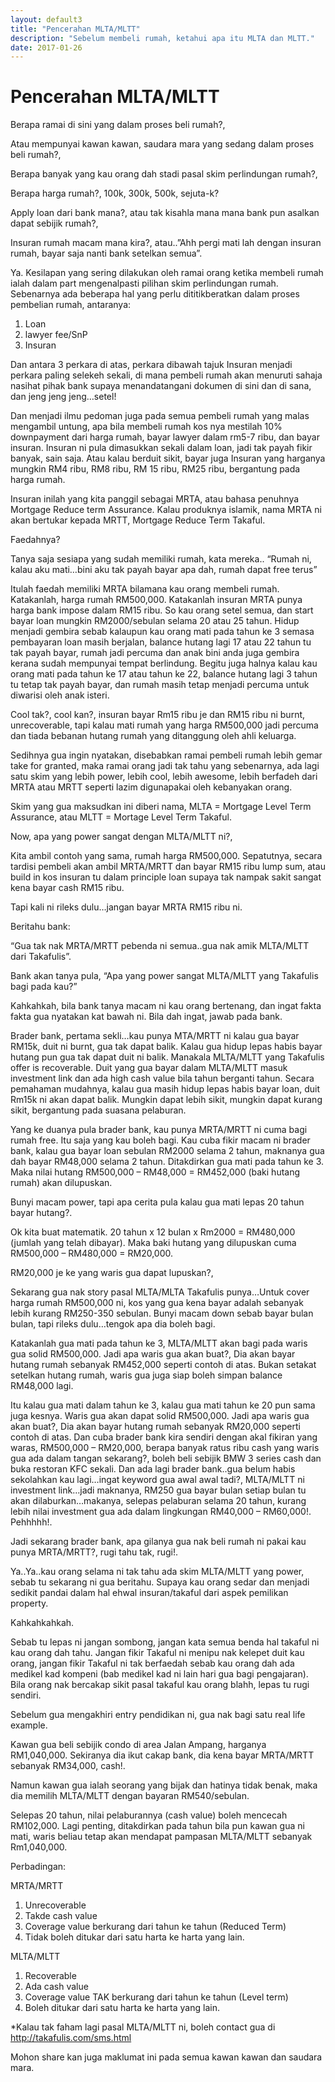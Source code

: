 ```yaml
---
layout: default3
title: "Pencerahan MLTA/MLTT"
description: "Sebelum membeli rumah, ketahui apa itu MLTA dan MLTT."
date: 2017-01-26
---
```


# Pencerahan MLTA/MLTT

Berapa ramai di sini yang dalam proses beli rumah?,

Atau mempunyai kawan kawan, saudara mara yang sedang dalam proses beli rumah?,

Berapa banyak yang kau orang dah stadi pasal skim perlindungan rumah?,

Berapa harga rumah?, 100k, 300k, 500k, sejuta-k?

Apply loan dari bank mana?, atau tak kisahla mana mana bank pun asalkan dapat sebijik rumah?,

Insuran rumah macam mana kira?, atau..”Ahh pergi mati lah dengan insuran rumah, bayar saja nanti bank setelkan semua”.

Ya. Kesilapan yang sering dilakukan oleh ramai orang ketika membeli rumah ialah dalam part mengenalpasti pilihan skim perlindungan rumah. Sebenarnya ada beberapa hal yang perlu dititikberatkan dalam proses pembelian rumah, antaranya:

1. Loan
2. lawyer fee/SnP
3. Insuran

Dan antara 3 perkara di atas, perkara dibawah tajuk Insuran menjadi perkara paling selekeh sekali, di mana pembeli rumah akan menuruti sahaja nasihat pihak bank supaya menandatangani dokumen di sini dan di sana, dan jeng jeng jeng…setel!

Dan menjadi ilmu pedoman juga pada semua pembeli rumah yang malas mengambil untung, apa bila membeli rumah kos nya mestilah 10% downpayment dari harga rumah, bayar lawyer dalam rm5-7 ribu, dan bayar insuran. Insuran ni pula dimasukkan sekali dalam loan, jadi tak payah fikir banyak, sain saja. Atau kalau berduit sikit, bayar juga Insuran yang harganya mungkin RM4 ribu, RM8 ribu, RM 15 ribu, RM25 ribu, bergantung pada harga rumah.

Insuran inilah yang kita panggil sebagai MRTA, atau bahasa penuhnya Mortgage Reduce term Assurance. Kalau produknya islamik, nama MRTA ni akan bertukar kepada MRTT, Mortgage Reduce Term Takaful.

Faedahnya?

Tanya saja sesiapa yang sudah memiliki rumah, kata mereka..
“Rumah ni, kalau aku mati…bini aku tak payah bayar apa dah, rumah dapat free terus”

Itulah faedah memiliki MRTA bilamana kau orang membeli rumah. Katakanlah, harga rumah RM500,000. Katakanlah insuran MRTA punya harga bank impose dalam RM15 ribu. So kau orang setel semua, dan start bayar loan mungkin RM2000/sebulan selama 20 atau 25 tahun. Hidup menjadi gembira sebab kalaupun kau orang mati pada tahun ke 3 semasa pembayaran loan masih berjalan, balance hutang lagi 17 atau 22 tahun tu tak payah bayar, rumah jadi percuma dan anak bini anda juga gembira kerana sudah mempunyai tempat berlindung. Begitu juga halnya kalau kau orang mati pada tahun ke 17 atau tahun ke 22, balance hutang lagi 3 tahun tu tetap tak payah bayar, dan rumah masih tetap menjadi percuma untuk diwarisi oleh anak isteri.

Cool tak?, cool kan?, insuran bayar Rm15 ribu je dan RM15 ribu ni burnt, unrecoverable, tapi kalau mati rumah yang harga RM500,000 jadi percuma dan tiada bebanan hutang rumah yang ditanggung oleh ahli keluarga.

Sedihnya gua ingin nyatakan, disebabkan ramai pembeli rumah lebih gemar take for granted, maka ramai orang jadi tak tahu yang sebenarnya, ada lagi satu skim yang lebih power, lebih cool, lebih awesome, lebih berfadeh dari MRTA atau MRTT seperti lazim digunapakai oleh kebanyakan orang.

Skim yang gua maksudkan ini diberi nama, MLTA = Mortgage Level Term Assurance, atau MLTT = Mortage Level Term Takaful.

Now, apa yang power sangat dengan MLTA/MLTT ni?,

Kita ambil contoh yang sama, rumah harga RM500,000. Sepatutnya, secara tardisi pembeli akan ambil MRTA/MRTT dan bayar RM15 ribu lump sum, atau build in kos insuran tu dalam principle loan supaya tak nampak sakit sangat kena bayar cash RM15 ribu.

Tapi kali ni rileks dulu…jangan bayar MRTA RM15 ribu ni.

Beritahu bank:

“Gua tak nak MRTA/MRTT pebenda ni semua..gua nak amik MLTA/MLTT dari Takafulis”.

Bank akan tanya pula, “Apa yang power sangat MLTA/MLTT yang Takafulis bagi pada kau?”

Kahkahkah, bila bank tanya macam ni kau orang bertenang, dan ingat fakta fakta gua nyatakan kat bawah ni. Bila dah ingat, jawab pada bank.

Brader bank, pertama sekli…kau punya MTA/MRTT ni kalau gua bayar RM15k, duit ni burnt, gua tak dapat balik. Kalau gua hidup lepas habis bayar hutang pun gua tak dapat duit ni balik. Manakala MLTA/MLTT yang Takafulis offer is recoverable. Duit yang gua bayar dalam MLTA/MLTT masuk investment link dan ada high cash value bila tahun berganti tahun. Secara pemahaman mudahnya, kalau gua masih hidup lepas habis bayar loan, duit Rm15k ni akan dapat balik. Mungkin dapat lebih sikit, mungkin dapat kurang sikit, bergantung pada suasana pelaburan.

Yang ke duanya pula brader bank, kau punya MRTA/MRTT ni cuma bagi rumah free. Itu saja yang kau boleh bagi. Kau cuba fikir macam ni brader bank, kalau gua bayar loan sebulan RM2000 selama 2 tahun, maknanya gua dah bayar RM48,000 selama 2 tahun. Ditakdirkan gua mati pada tahun ke 3. Maka nilai hutang RM500,000 – RM48,000 = RM452,000 (baki hutang rumah) akan dilupuskan.

Bunyi macam power, tapi apa cerita pula kalau gua mati lepas 20 tahun bayar hutang?.

Ok kita buat matematik. 20 tahun x 12 bulan x Rm2000 = RM480,000 (jumlah yang telah dibayar). Maka baki hutang yang dilupuskan cuma RM500,000 – RM480,000 = RM20,000.

RM20,000 je ke yang waris gua dapat lupuskan?,

Sekarang gua nak story pasal MLTA/MLTA Takafulis punya…Untuk cover harga rumah RM500,000 ni, kos yang gua kena bayar adalah sebanyak lebih kurang RM250-350 sebulan. Bunyi macam down sebab bayar bulan bulan, tapi rileks dulu…tengok apa dia boleh bagi.

Katakanlah gua mati pada tahun ke 3, MLTA/MLTT akan bagi pada waris gua solid RM500,000. Jadi apa waris gua akan buat?, Dia akan bayar hutang rumah sebanyak RM452,000 seperti contoh di atas. Bukan setakat setelkan hutang rumah, waris gua juga siap boleh simpan balance RM48,000 lagi.

Itu kalau gua mati dalam tahun ke 3, kalau gua mati tahun ke 20 pun sama juga kesnya. Waris gua akan dapat solid RM500,000. Jadi apa waris gua akan buat?, Dia akan bayar hutang rumah sebanyak RM20,000 seperti contoh di atas. Dan cuba brader bank kira sendiri dengan akal fikiran yang waras, RM500,000 – RM20,000, berapa banyak ratus ribu cash yang waris gua ada dalam tangan sekarang?, boleh beli sebijik BMW 3 series cash dan buka restoran KFC sekali. Dan ada lagi brader bank..gua belum habis sekolahkan kau lagi…ingat keyword gua awal awal tadi?, MLTA/MLTT ni investment link…jadi maknanya, RM250 gua bayar bulan setiap bulan tu akan dilaburkan…makanya, selepas pelaburan selama 20 tahun, kurang lebih nilai investment gua ada dalam lingkungan RM40,000 – RM60,000!. Pehhhhh!.

Jadi sekarang brader bank, apa gilanya gua nak beli rumah ni pakai kau punya MRTA/MRTT?,
rugi tahu tak, rugi!.

Ya..Ya..kau orang selama ni tak tahu ada skim MLTA/MLTT yang power, sebab tu sekarang ni gua beritahu. Supaya kau orang sedar dan menjadi sedikit pandai dalam hal ehwal insuran/takaful dari aspek pemilikan property.

Kahkahkahkah.

Sebab tu lepas ni jangan sombong, jangan kata semua benda hal takaful ni kau orang dah tahu. Jangan fikir Takaful ni menipu nak kelepet duit kau orang, jangan fikir Takaful ni tak berfaedah sebab kau orang dah ada medikel kad kompeni (bab medikel kad ni lain hari gua bagi pengajaran). Bila orang nak bercakap sikit pasal takaful kau orang blahh, lepas tu rugi sendiri.

Sebelum gua mengakhiri entry pendidikan ni, gua nak bagi satu real life example.

Kawan gua beli sebijik condo di area Jalan Ampang, harganya RM1,040,000. Sekiranya dia ikut cakap bank, dia kena bayar MRTA/MRTT sebanyak RM34,000, cash!.

Namun kawan gua ialah seorang yang bijak dan hatinya tidak benak, maka dia memilih MLTA/MLTT dengan bayaran RM540/sebulan.

Selepas 20 tahun, nilai pelaburannya (cash value) boleh mencecah RM102,000. Lagi penting, ditakdirkan pada tahun bila pun kawan gua ni mati, waris beliau tetap akan mendapat pampasan MLTA/MLTT sebanyak Rm1,040,000.

Perbadingan:

MRTA/MRTT
1. Unrecoverable
2. Takde cash value
3. Coverage value berkurang dari tahun ke tahun (Reduced Term)
4. Tidak boleh ditukar dari satu harta ke harta yang lain.

MLTA/MLTT
1. Recoverable
2. Ada cash value
3. Coverage value TAK berkurang dari tahun ke tahun (Level term)
4. Boleh ditukar dari satu harta ke harta yang lain.

*Kalau tak faham lagi pasal MLTA/MLTT ni, boleh contact gua di http://takafulis.com/sms.html

Mohon share kan juga maklumat ini pada semua kawan kawan dan saudara mara.
